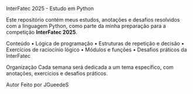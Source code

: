 InterFatec 2025 - Estudo em Python

Este repositório contém meus estudos, anotações e desafios resolvidos com a linguagem Python, como parte da minha preparação para a competição **InterFatec 2025**.

  Conteúdo
    • Lógica de programação
    • Estruturas de repetição e decisão
    • Exercícios de raciocínio lógico
    • Módulos e funções
    • Desafios práticos da InterFatec

  Organização
    Cada semana será dedicada a um tema específico, com anotações, exercícios e desafios práticos.

  Autor
  Feito por JGueedeS
